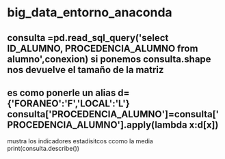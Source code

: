 # big_data_entorno_anaconda
consulta =pd.read_sql_query('select ID_ALUMNO, PROCEDENCIA_ALUMNO  from alumno',conexion)
si ponemos consulta.shape nos devuelve el tamaño de la matriz
------------------------------------------------------------
es como ponerle un alias
d={'FORANEO':'F','LOCAL':'L'}
consulta['PROCEDENCIA_ALUMNO']=consulta['PROCEDENCIA_ALUMNO'].apply(lambda x:d[x])
----------------------------------------------------------------------
mustra los indicadores estadisitcos ccomo la media 
print(consulta.describe())
